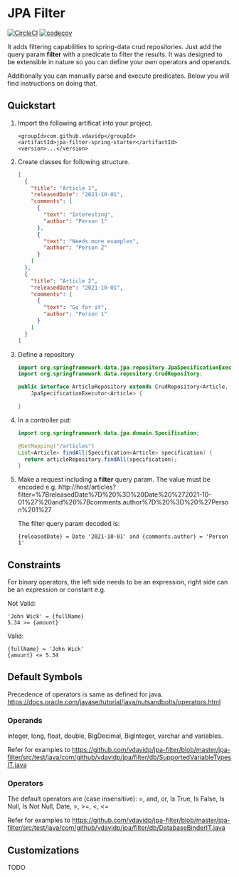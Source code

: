 # JPA Filter

[![CircleCI](https://circleci.com/gh/circleci/circleci-docs.svg?style=shield)](https://circleci.com/gh/vdavidp/jpa-filter-spring) [![codecov](https://codecov.io/gh/vdavidp/jpa-filter-spring/branch/master/graph/badge.svg?token=CSCU81AV0H)](https://codecov.io/gh/vdavidp/jpa-filter-spring)

It adds filtering capabilities to spring-data crud repositories. Just add the query param **filter** with a predicate to filter the results. It was designed to be extensible in nature so you can define your own operators and operands.

Additionally you can manually parse and execute predicates. Below you will find instructions on doing that.

## Quickstart

1. Import the following artificat into your project.
    ```
    <groupId>com.github.vdavidp</groupId>
    <artifactId>jpa-filter-spring-starter</artifactId>
    <version>...</version>
    ```
1. Create classes for following structure.
    ```json
    [
      {
        "title": "Article 1",
        "releasedDate": "2021-10-01",
        "comments": [
          {
            "text": "Interesting",
            "author": "Person 1"
          },
          {
            "text": "Needs more examples",
            "author": "Person 2"
          }
        ]
      },
      {
        "title": "Article 2",
        "releasedDate": "2021-10-01",
        "comments": [
          {
            "text": "Go for it",
            "author": "Person 1"
          }
        ]
      }
    ]
    ```
1. Define a repository
    ```java
    import org.springframework.data.jpa.repository.JpaSpecificationExecutor;
    import org.springframework.data.repository.CrudRepository;

    public interface ArticleRepository extends CrudRepository<Article, Long>,
        JpaSpecificationExecutor<Article> {

    }
    ```
1. In a controller put:
    ```java
    import org.springframework.data.jpa.domain.Specification;

    @GetMapping("/articles")
    List<Article> findAll(Specification<Article> specification) {
      return articleRepository.findAll(specification);
    }
    ```
1. Make a request including a **filter** query param. The value must be encoded e.g.
    http://host/articles?filter=%7BreleasedDate%7D%20%3D%20Date%20%272021-10-01%27%20and%20%7Bcomments.author%7D%20%3D%20%27Person%201%27

    The filter query param decoded is: 
    ```
    {releasedDate} = Date '2021-10-01' and {comments.author} = 'Person 1'
    ```

## Constraints
For binary operators, the left side needs to be an expression, right side can be an expression or constant e.g.

Not Valid:
```
'John Wick' = {fullName}
5.34 >= {amount}
```

Valid:
```
{fullName} = 'John Wick'
{amount} <= 5.34
```

## Default Symbols
Precedence of operators is same as defined for java. https://docs.oracle.com/javase/tutorial/java/nutsandbolts/operators.html

### Operands
integer, long, float, double, BigDecimal, BigInteger, varchar and variables.

Refer for examples to https://github.com/vdavidp/jpa-filter/blob/master/jpa-filter/src/test/java/com/github/vdavidp/jpa/filter/db/SupportedVariableTypesIT.java

### Operators
The default operators are (case insensitive):
=, and, or, Is True, Is False, Is Null, Is Not Null, Date, >, >=, <, <=

Refer for examples to https://github.com/vdavidp/jpa-filter/blob/master/jpa-filter/src/test/java/com/github/vdavidp/jpa/filter/db/DatabaseBinderIT.java

## Customizations
TODO
